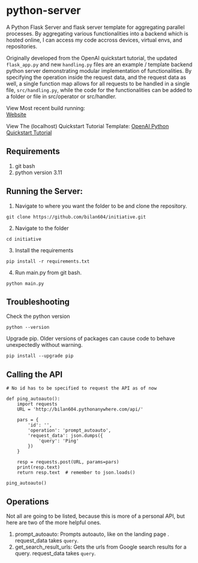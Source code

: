 # python-server

A Python Flask Server and flask server template for aggregating parallel processes. By aggregating various functionalities into a backend which is hosted online, I can access my code accross devices, virtual envs, and repositories.  

Originally developed from the OpenAI quickstart tutorial, the updated ```flask_app.py``` and new ```handling.py``` files are an example / template backend python server demonstrating modular implementation of functionalities. By specifying the operation inside the request data, and the request data as well, a single function map allows for all requests to be handled in a single file, ```src/handling.py```, while the code for the functionalities can be added to a folder or file in src/operator or src/handler.

View Most recent build running:  
[Website](http://bilan604.pythonanywhere.com)  

View The (localhost) Quickstart Tutorial Template:
[OpenAI Python Quickstart Tutorial](https://github.com/openai/openai-quickstart-python)

## Requirements
1. git bash
2. python version 3.11

## Running the Server:
1. Navigate to where you want the folder to be and clone the repository.
```
git clone https://github.com/bilan604/initiative.git
```

2. Navigate to the folder
```
cd initiative
```

3. Install the requirements
```
pip install -r requirements.txt
```

4. Run main.py from git bash.
```
python main.py
```

## Troubleshooting  
Check the python version
```
python --version
```

Upgrade pip. Older versions of packages can cause code to behave unexpectedly without warning.
```
pip install --upgrade pip
```

## Calling the API
```
# No id has to be specified to request the API as of now

def ping_autoauto():
    import requests
    URL = 'http://bilan604.pythonanywhere.com/api/'

    pars = {
        'id': '',
        'operation': 'prompt_autoauto',
        'request_data': json.dumps({
            'query': 'Ping'
        })
    }

    resp = requests.post(URL, params=pars)
    print(resp.text)
    return resp.text  # remember to json.loads()

ping_autoauto()
```

## Operations

Not all are going to be listed, because this is more of a personal API, but here are two of the more helpful ones.

1. prompt_autoauto: Prompts autoauto, like on the landing page . request_data takes ```query```. 
2. get_search_result_urls: Gets the urls from Google search results for a query. request_data takes ```query```. 

